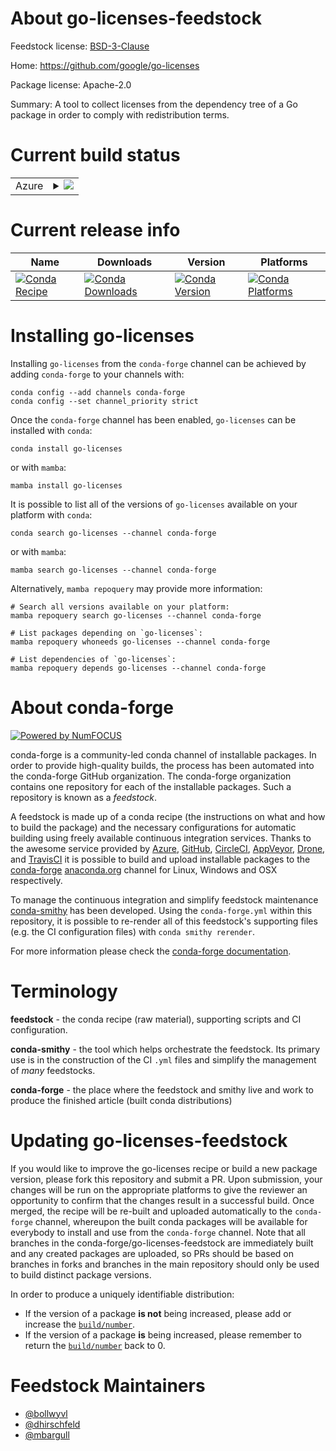 About go-licenses-feedstock
===========================

Feedstock license: [BSD-3-Clause](https://github.com/conda-forge/go-licenses-feedstock/blob/main/LICENSE.txt)

Home: https://github.com/google/go-licenses

Package license: Apache-2.0

Summary: A tool to collect licenses from the dependency tree of a Go package in order to comply with redistribution terms.

Current build status
====================


<table>
    
  <tr>
    <td>Azure</td>
    <td>
      <details>
        <summary>
          <a href="https://dev.azure.com/conda-forge/feedstock-builds/_build/latest?definitionId=10739&branchName=main">
            <img src="https://dev.azure.com/conda-forge/feedstock-builds/_apis/build/status/go-licenses-feedstock?branchName=main">
          </a>
        </summary>
        <table>
          <thead><tr><th>Variant</th><th>Status</th></tr></thead>
          <tbody><tr>
              <td>linux_64</td>
              <td>
                <a href="https://dev.azure.com/conda-forge/feedstock-builds/_build/latest?definitionId=10739&branchName=main">
                  <img src="https://dev.azure.com/conda-forge/feedstock-builds/_apis/build/status/go-licenses-feedstock?branchName=main&jobName=linux&configuration=linux%20linux_64_" alt="variant">
                </a>
              </td>
            </tr><tr>
              <td>linux_aarch64</td>
              <td>
                <a href="https://dev.azure.com/conda-forge/feedstock-builds/_build/latest?definitionId=10739&branchName=main">
                  <img src="https://dev.azure.com/conda-forge/feedstock-builds/_apis/build/status/go-licenses-feedstock?branchName=main&jobName=linux&configuration=linux%20linux_aarch64_" alt="variant">
                </a>
              </td>
            </tr><tr>
              <td>linux_ppc64le</td>
              <td>
                <a href="https://dev.azure.com/conda-forge/feedstock-builds/_build/latest?definitionId=10739&branchName=main">
                  <img src="https://dev.azure.com/conda-forge/feedstock-builds/_apis/build/status/go-licenses-feedstock?branchName=main&jobName=linux&configuration=linux%20linux_ppc64le_" alt="variant">
                </a>
              </td>
            </tr><tr>
              <td>osx_64</td>
              <td>
                <a href="https://dev.azure.com/conda-forge/feedstock-builds/_build/latest?definitionId=10739&branchName=main">
                  <img src="https://dev.azure.com/conda-forge/feedstock-builds/_apis/build/status/go-licenses-feedstock?branchName=main&jobName=osx&configuration=osx%20osx_64_" alt="variant">
                </a>
              </td>
            </tr><tr>
              <td>osx_arm64</td>
              <td>
                <a href="https://dev.azure.com/conda-forge/feedstock-builds/_build/latest?definitionId=10739&branchName=main">
                  <img src="https://dev.azure.com/conda-forge/feedstock-builds/_apis/build/status/go-licenses-feedstock?branchName=main&jobName=osx&configuration=osx%20osx_arm64_" alt="variant">
                </a>
              </td>
            </tr><tr>
              <td>win_64</td>
              <td>
                <a href="https://dev.azure.com/conda-forge/feedstock-builds/_build/latest?definitionId=10739&branchName=main">
                  <img src="https://dev.azure.com/conda-forge/feedstock-builds/_apis/build/status/go-licenses-feedstock?branchName=main&jobName=win&configuration=win%20win_64_" alt="variant">
                </a>
              </td>
            </tr>
          </tbody>
        </table>
      </details>
    </td>
  </tr>
</table>

Current release info
====================

| Name | Downloads | Version | Platforms |
| --- | --- | --- | --- |
| [![Conda Recipe](https://img.shields.io/badge/recipe-go--licenses-green.svg)](https://anaconda.org/conda-forge/go-licenses) | [![Conda Downloads](https://img.shields.io/conda/dn/conda-forge/go-licenses.svg)](https://anaconda.org/conda-forge/go-licenses) | [![Conda Version](https://img.shields.io/conda/vn/conda-forge/go-licenses.svg)](https://anaconda.org/conda-forge/go-licenses) | [![Conda Platforms](https://img.shields.io/conda/pn/conda-forge/go-licenses.svg)](https://anaconda.org/conda-forge/go-licenses) |

Installing go-licenses
======================

Installing `go-licenses` from the `conda-forge` channel can be achieved by adding `conda-forge` to your channels with:

```
conda config --add channels conda-forge
conda config --set channel_priority strict
```

Once the `conda-forge` channel has been enabled, `go-licenses` can be installed with `conda`:

```
conda install go-licenses
```

or with `mamba`:

```
mamba install go-licenses
```

It is possible to list all of the versions of `go-licenses` available on your platform with `conda`:

```
conda search go-licenses --channel conda-forge
```

or with `mamba`:

```
mamba search go-licenses --channel conda-forge
```

Alternatively, `mamba repoquery` may provide more information:

```
# Search all versions available on your platform:
mamba repoquery search go-licenses --channel conda-forge

# List packages depending on `go-licenses`:
mamba repoquery whoneeds go-licenses --channel conda-forge

# List dependencies of `go-licenses`:
mamba repoquery depends go-licenses --channel conda-forge
```


About conda-forge
=================

[![Powered by
NumFOCUS](https://img.shields.io/badge/powered%20by-NumFOCUS-orange.svg?style=flat&colorA=E1523D&colorB=007D8A)](https://numfocus.org)

conda-forge is a community-led conda channel of installable packages.
In order to provide high-quality builds, the process has been automated into the
conda-forge GitHub organization. The conda-forge organization contains one repository
for each of the installable packages. Such a repository is known as a *feedstock*.

A feedstock is made up of a conda recipe (the instructions on what and how to build
the package) and the necessary configurations for automatic building using freely
available continuous integration services. Thanks to the awesome service provided by
[Azure](https://azure.microsoft.com/en-us/services/devops/), [GitHub](https://github.com/),
[CircleCI](https://circleci.com/), [AppVeyor](https://www.appveyor.com/),
[Drone](https://cloud.drone.io/welcome), and [TravisCI](https://travis-ci.com/)
it is possible to build and upload installable packages to the
[conda-forge](https://anaconda.org/conda-forge) [anaconda.org](https://anaconda.org/)
channel for Linux, Windows and OSX respectively.

To manage the continuous integration and simplify feedstock maintenance
[conda-smithy](https://github.com/conda-forge/conda-smithy) has been developed.
Using the ``conda-forge.yml`` within this repository, it is possible to re-render all of
this feedstock's supporting files (e.g. the CI configuration files) with ``conda smithy rerender``.

For more information please check the [conda-forge documentation](https://conda-forge.org/docs/).

Terminology
===========

**feedstock** - the conda recipe (raw material), supporting scripts and CI configuration.

**conda-smithy** - the tool which helps orchestrate the feedstock.
                   Its primary use is in the construction of the CI ``.yml`` files
                   and simplify the management of *many* feedstocks.

**conda-forge** - the place where the feedstock and smithy live and work to
                  produce the finished article (built conda distributions)


Updating go-licenses-feedstock
==============================

If you would like to improve the go-licenses recipe or build a new
package version, please fork this repository and submit a PR. Upon submission,
your changes will be run on the appropriate platforms to give the reviewer an
opportunity to confirm that the changes result in a successful build. Once
merged, the recipe will be re-built and uploaded automatically to the
`conda-forge` channel, whereupon the built conda packages will be available for
everybody to install and use from the `conda-forge` channel.
Note that all branches in the conda-forge/go-licenses-feedstock are
immediately built and any created packages are uploaded, so PRs should be based
on branches in forks and branches in the main repository should only be used to
build distinct package versions.

In order to produce a uniquely identifiable distribution:
 * If the version of a package **is not** being increased, please add or increase
   the [``build/number``](https://docs.conda.io/projects/conda-build/en/latest/resources/define-metadata.html#build-number-and-string).
 * If the version of a package **is** being increased, please remember to return
   the [``build/number``](https://docs.conda.io/projects/conda-build/en/latest/resources/define-metadata.html#build-number-and-string)
   back to 0.

Feedstock Maintainers
=====================

* [@bollwyvl](https://github.com/bollwyvl/)
* [@dhirschfeld](https://github.com/dhirschfeld/)
* [@mbargull](https://github.com/mbargull/)

